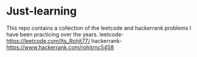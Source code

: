 # Just-learning
This repo contains a collection of the leetcode and hackerrank problems I have been practicing over the years.
leetcode-https://leetcode.com/Its_Rohit77/
hackerrank-https://www.hackerrank.com/rohitrnc5458
